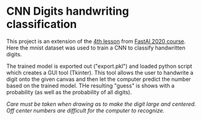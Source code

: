# CNN Digits handwriting classification

This project is an extension of the [4th lesson](https://course.fast.ai/videos/?lesson=4) from [FastAI 2020 course](https://course.fast.ai/). Here the mnist dataset was used to train a CNN to classify handwritten digits. 

The trained model is exported out ("export.pkl") and loaded python script which creates a GUI tool (Tkinter). This tool allows the user to handwrite a digit onto the given canvas and then let the computer predict the number based on the trained model. THe resulting "guess" is shows with a probability (as well as the probability of all digits).

*Care must be taken when drawing as to make the digit large and centered. Off center numbers are difficult for the computer to recognize.*
